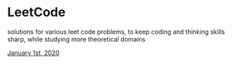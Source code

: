 # LeetCode
solutions for various leet code problems, to keep coding and thinking skills sharp, while studying more theoretical domains

[January 1st, 2020](https://github.com/AashrayAnand/LeetCode/tree/master/01_02_2020)

